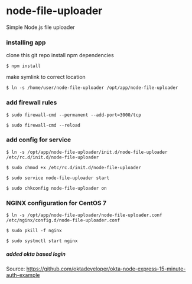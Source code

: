 # node-file-uploader

Simple Node.js file uploader

### installing app
clone this git repo
install npm dependencies 

`$ npm install`

make symlink to correct location

`$ ln -s /home/user/node-file-uploader /opt/app/node-file-uploader`

### add firewall rules
`$ sudo firewall-cmd --permanent --add-port=3000/tcp`

`$ sudo firewall-cmd --reload`

### add config for service
`$ ln -s /opt/app/node-file-uploader/init.d/node-file-uploader /etc/rc.d/init.d/node-file-uploader`

`$ sudo chmod +x /etc/rc.d/init.d/node-file-uploader`

`$ sudo service node-file-uploader start`

`$ sudo chkconfig node-file-uploader on`

### NGINX configuration for CentOS 7
`$ ln -s /opt/app/node-file-uploader/node-file-uploader.conf /etc/nginx/config.d/node-file-uploader.conf`

`$ sudo pkill -f nginx`

`$ sudo systmctl start nginx`


##### added okta based login
Source: https://github.com/oktadeveloper/okta-node-express-15-minute-auth-example 